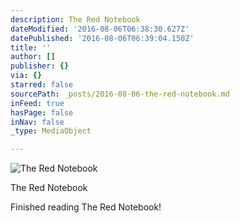 ```yaml
---
description: The Red Notebook
dateModified: '2016-08-06T06:38:30.627Z'
datePublished: '2016-08-06T06:39:04.150Z'
title: ''
author: []
publisher: {}
via: {}
starred: false
sourcePath: _posts/2016-08-06-the-red-notebook.md
inFeed: true
hasPage: false
inNav: false
_type: MediaObject

---
```

![The Red Notebook](https://the-grid-user-content.s3-us-west-2.amazonaws.com/22e9e389-f5c1-407d-be1b-2623c5eb68ff.jpg)

The Red Notebook

Finished reading The Red Notebook!